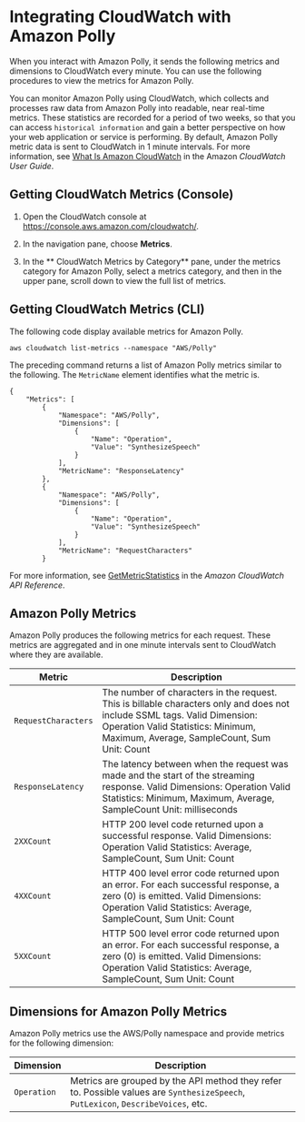 # Integrating CloudWatch with Amazon Polly<a name="cloud-watch"></a>

When you interact with Amazon Polly, it sends the following metrics and dimensions to CloudWatch every minute\. You can use the following procedures to view the metrics for Amazon Polly\.

You can monitor Amazon Polly using CloudWatch, which collects and processes raw data from Amazon Polly into readable, near real\-time metrics\. These statistics are recorded for a period of two weeks, so that you can access `historical information` and gain a better perspective on how your web application or service is performing\. By default, Amazon Polly metric data is sent to CloudWatch in 1 minute intervals\. For more information, see [What Is Amazon CloudWatch](https://docs.aws.amazon.com/AmazonCloudWatch/latest/monitoring/WhatIsCloudWatch.html) in the Amazon *CloudWatch User Guide*\.

## Getting CloudWatch Metrics \(Console\)<a name="cloud-watch-metrics-console"></a>

1. Open the CloudWatch console at [https://console\.aws\.amazon\.com/cloudwatch/](https://console.aws.amazon.com/cloudwatch/)\.

1. In the navigation pane, choose **Metrics**\.

1. In the ** CloudWatch Metrics by Category** pane, under the metrics category for Amazon Polly, select a metrics category, and then in the upper pane, scroll down to view the full list of metrics\.

## Getting CloudWatch Metrics \(CLI\)<a name="cloud-watch-metrics-cli"></a>

The following code display available metrics for Amazon Polly\.

```
aws cloudwatch list-metrics --namespace "AWS/Polly"
```

The preceding command returns a list of Amazon Polly metrics similar to the following\. The `MetricName` element identifies what the metric is\.

```
{
    "Metrics": [
        {
            "Namespace": "AWS/Polly", 
            "Dimensions": [
                {
                    "Name": "Operation", 
                    "Value": "SynthesizeSpeech"
                }
            ], 
            "MetricName": "ResponseLatency"
        }, 
        {
            "Namespace": "AWS/Polly", 
            "Dimensions": [
                {
                    "Name": "Operation", 
                    "Value": "SynthesizeSpeech"
                }
            ], 
            "MetricName": "RequestCharacters"
        }
```

For more information, see [GetMetricStatistics](https://docs.aws.amazon.com/AmazonCloudWatch/latest/APIReference/API_GetMetricStatistics.html) in the *Amazon CloudWatch API Reference*\.

## Amazon Polly Metrics<a name="polly-metrics"></a>

Amazon Polly produces the following metrics for each request\. These metrics are aggregated and in one minute intervals sent to CloudWatch where they are available\.


| Metric | Description | 
| --- | --- | 
|  `RequestCharacters` |  The number of characters in the request\. This is billable characters only and does not include SSML tags\. Valid Dimension: Operation Valid Statistics: Minimum, Maximum, Average, SampleCount, Sum Unit: Count  | 
|  `ResponseLatency` |  The latency between when the request was made and the start of the streaming response\. Valid Dimensions: Operation Valid Statistics: Minimum, Maximum, Average, SampleCount Unit: milliseconds  | 
|  `2XXCount` |  HTTP 200 level code returned upon a successful response\. Valid Dimensions: Operation Valid Statistics: Average, SampleCount, Sum Unit: Count  | 
|  `4XXCount` |  HTTP 400 level error code returned upon an error\. For each successful response, a zero \(0\) is emitted\. Valid Dimensions: Operation Valid Statistics: Average, SampleCount, Sum Unit: Count  | 
|  `5XXCount` |  HTTP 500 level error code returned upon an error\. For each successful response, a zero \(0\) is emitted\. Valid Dimensions: Operation Valid Statistics: Average, SampleCount, Sum Unit: Count  | 

## Dimensions for Amazon Polly Metrics<a name="polly-metricdimensions"></a>

Amazon Polly metrics use the AWS/Polly namespace and provide metrics for the following dimension:


| Dimension | Description | 
| --- | --- | 
|  `Operation`  |  Metrics are grouped by the API method they refer to\. Possible values are `SynthesizeSpeech`, `PutLexicon`, `DescribeVoices`, etc\.  | 